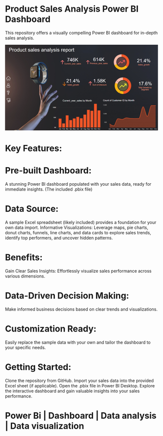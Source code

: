# Product Sales Analysis Power BI Dashboard

This repository offers a visually compelling Power BI dashboard for in-depth sales analysis.

![screenshot](Screenshot.png)

# Key Features:
# Pre-built Dashboard:
A stunning Power BI dashboard populated with your sales data, ready for immediate insights. (The included .pbix file)

# Data Source:
A sample Excel spreadsheet (likely included) provides a foundation for your own data import. Informative Visualizations: Leverage maps, pie charts, donut charts, funnels, line charts, and data cards to explore sales trends, identify top performers, and uncover hidden patterns.

# Benefits:
Gain Clear Sales Insights:
Effortlessly visualize sales performance across various dimensions.

# Data-Driven Decision Making:
Make informed business decisions based on clear trends and visualizations.

# Customization Ready:
Easily replace the sample data with your own and tailor the dashboard to your specific needs.

# Getting Started:
Clone the repository from GitHub. Import your sales data into the provided Excel sheet (if applicable). Open the .pbix file in Power BI Desktop. Explore the interactive dashboard and gain valuable insights into your sales performance.

# Power Bi | Dashboard | Data analysis | Data visualization 
